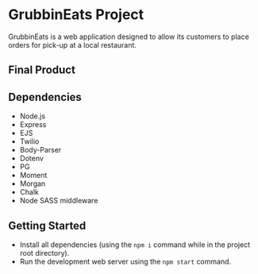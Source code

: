 # GrubbinEats Project

GrubbinEats is a web application designed to allow its customers to place orders for pick-up at a local restaurant.

## Final Product




## Dependencies

- Node.js
- Express
- EJS
- Twilio
- Body-Parser
- Dotenv
- PG
- Moment
- Morgan
- Chalk
- Node SASS middleware

## Getting Started

- Install all dependencies (using the `npm i` command while in the project root directory).
- Run the development web server using the `npm start` command.
